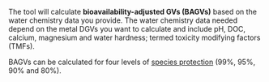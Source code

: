 The tool will calculate **bioavailability-adjusted GVs  (BAGVs)** based on the water chemistry data you provide. The water chemistry data needed depend on the metal DGVs you want to calculate and include pH, DOC, calcium, magnesium and water hardness; termed toxicity modifying factors (TMFs).

BAGVs can be calculated for four levels of <a href="https://www.waterquality.gov.au/anz-guidelines/resources/key-concepts/level-of-protection">species protection</a> (99%, 95%, 90% and 80%).